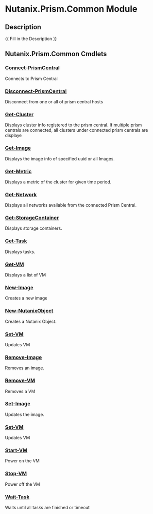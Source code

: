 ﻿---
Module Name: Nutanix.Prism.Common
Module Guid: 90f6d4c4-e5b2-4ce4-9d79-6b6afefe9aa6
Download Help Link: https://raw.githubusercontent.com/jaekwonpark/docs/master/cmdlet-help/
Help Version: 0.0.0.34
Locale: en-US
---

# Nutanix.Prism.Common Module
## Description
{{ Fill in the Description }}

## Nutanix.Prism.Common Cmdlets
### [Connect-PrismCentral](Connect-PrismCentral.md)
Connects to Prism Central

### [Disconnect-PrismCentral](Disconnect-PrismCentral.md)
Disconnect from one or all of prism central hosts

### [Get-Cluster](Get-Cluster.md)
Displays cluster info registered to the prism central. If multiple prism centrals are connected, all clusters under connected prism centrals are displaye

### [Get-Image](Get-Image.md)
Displays the image info of specified uuid or all Images.

### [Get-Metric](Get-Metric.md)
Displays a metric of the cluster for given time period.

### [Get-Network](Get-Network.md)
Displays all networks available from the connected Prism Central.

### [Get-StorageContainer](Get-StorageContainer.md)
Displays storage containers.

### [Get-Task](Get-Task.md)
Displays tasks.

### [Get-VM](Get-VM.md)
Displays a list of VM

### [New-Image](New-Image.md)
Creates a new image

### [New-NutanixObject](New-NutanixObject.md)
Creates a Nutanix Object.

### [Set-VM](Set-VM.md)
Updates VM

### [Remove-Image](Remove-Image.md)
Removes an image.

### [Remove-VM](Remove-VM.md)
Removes a VM

### [Set-Image](Set-Image.md)
Updates the image.

### [Set-VM](Set-VM.md)
Updates VM

### [Start-VM](Start-VM.md)
Power on the VM

### [Stop-VM](Stop-VM.md)
Power off the VM

### [Wait-Task](Wait-Task.md)
Waits until all tasks are finished or timeout

